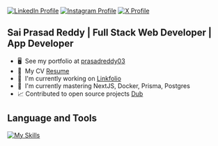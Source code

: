 [![LinkedIn Profile](https://img.shields.io/badge/LinkedIn-Profile-blue?logo=linkedin)](https://www.linkedin.com/in/your-profile)
[![Instagram Profile](https://img.shields.io/badge/Instagram-Profile-E4405F?logo=instagram&logoColor=white)](https://www.instagram.com/your-profile)
[![X Profile](https://img.shields.io/badge/X-Profile-black?logo=twitter&logoColor=white)](https://twitter.com/your-profile)


Sai Prasad Reddy | Full Stack Web Developer | App Developer
----------------------------------------

* 🖥️  See my portfolio at [prasadreddy03](http://prasadreddy03.vercel.app)
* 📄  My CV [Resume](https://drive.google.com/file/d/1BT56v0ikO6xetNHZEPH5CYMbXQt7m74B/view?export=download)
* 🚀  I'm currently working on [Linkfolio](https://linkfolio.space)
* 🧠  I'm currently mastering NextJS, Docker, Prisma, Postgres
* 📈  Contributed to open source projects [Dub](https://github.com/dubinc/dub?tab=readme-ov-file#contributing)

Language and Tools
----------------------------------------

[![My Skills](https://skillicons.dev/icons?i=ts,js,cpp,cs,dart,html,css,react,nextjs,tailwind,vite,nodejs,express,dotnet,prisma,flutter,postgres,mysql,mongodb,firebase,supabase,planetscale,redis,docker,aws,vercel,git,npm,pnpm,vscode)](https://skillicons.dev)

